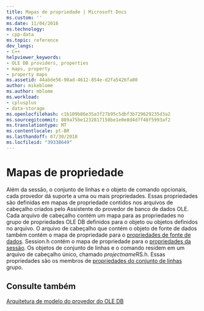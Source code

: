 ```yaml
---
title: Mapas de propriedade | Microsoft Docs
ms.custom: ''
ms.date: 11/04/2016
ms.technology:
- cpp-data
ms.topic: reference
dev_langs:
- C++
helpviewer_keywords:
- OLE DB providers, properties
- maps, property
- property maps
ms.assetid: 44abde56-90ad-4612-854e-d2fa5426fa80
author: mikeblome
ms.author: mblome
ms.workload:
- cplusplus
- data-storage
ms.openlocfilehash: c1b109b86e35a3f27b95c5dbf3b729629235d3a2
ms.sourcegitcommit: 889a75be1232817150be1e0e8d4d7f48f5993af2
ms.translationtype: MT
ms.contentlocale: pt-BR
ms.lasthandoff: 07/30/2018
ms.locfileid: "39338649"
---
```

# <a name="property-maps"></a>Mapas de propriedade
Além da sessão, o conjunto de linhas e o objeto de comando opcionais, cada provedor dá suporte a uma ou mais propriedades. Essas propriedades são definidas em mapas de propriedade contidos nos arquivos de cabeçalho criados pelo Assistente do provedor de banco de dados OLE. Cada arquivo de cabeçalho contém um mapa para as propriedades no grupo de propriedades OLE DB definidos para o objeto ou objetos definidos no arquivo. O arquivo de cabeçalho que contém o objeto de fonte de dados também contém o mapa de propriedade para o [propriedades de fonte de dados](https://msdn.microsoft.com/library/ms724188\(v=vs.140\).aspx). Session.h contém o mapa de propriedade para o [propriedades da sessão](https://msdn.microsoft.com/library/ms714221.aspx). Os objetos de conjunto de linhas e o comando residem em um arquivo de cabeçalho único, chamado *projectname*RS.h. Essas propriedades são os membros de [propriedades do conjunto de linhas](https://msdn.microsoft.com/library/ms711252.aspx) grupo.  
  
## <a name="see-also"></a>Consulte também  
 [Arquitetura de modelo do provedor do OLE DB](../../data/oledb/ole-db-provider-template-architecture.md)